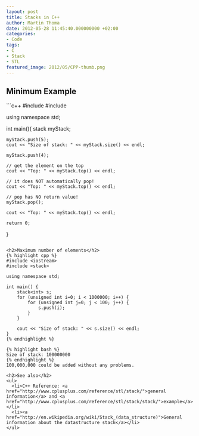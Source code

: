 ```yaml
---
layout: post
title: Stacks in C++
author: Martin Thoma
date: 2012-05-28 11:45:40.000000000 +02:00
categories:
- Code
tags:
- C
- Stack
- STL
featured_image: 2012/05/CPP-thumb.png
---
```

<h2>Minimum Example</h2>
```c++
#include <iostream>
#include <stack>

using namespace std;



int main(){
	stack<int> myStack;

	myStack.push(5);
	cout << "Size of stack: " << myStack.size() << endl;

	myStack.push(4);
	
	// get the element on the top
	cout << "Top: " << myStack.top() << endl;

	// it does NOT automatically pop!
	cout << "Top: " << myStack.top() << endl;

	// pop has NO return value!
	myStack.pop();

	cout << "Top: " << myStack.top() << endl;

    return 0;
}
```

<h2>Maximum number of elements</h2>
{% highlight cpp %}
#include <iostream>
#include <stack>

using namespace std;

int main() {
	stack<int> s;
	for (unsigned int i=0; i < 1000000; i++) {
		for (unsigned int j=0; j < 100; j++) {
			s.push(i);
		}
	}

	cout << "Size of stack: " << s.size() << endl;
}
{% endhighlight %}

{% highlight bash %}
Size of stack: 100000000
{% endhighlight %}
100,000,000 could be added without any problems.

<h2>See also</h2>
<ul>
  <li>C++ Reference: <a href="http://www.cplusplus.com/reference/stl/stack/">general information</a> and <a href="http://www.cplusplus.com/reference/stl/stack/stack/">example</a></li>
  <li><a href="http://en.wikipedia.org/wiki/Stack_(data_structure)">General information about the datastructure stack</a></li>
</ul>
